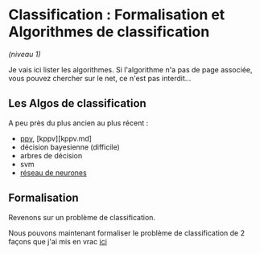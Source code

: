 # Classification : Formalisation et Algorithmes de classification
*(niveau 1)*

Je vais ici lister les algorithmes. Si l'algorithme n'a pas de page associée,
vous pouvez chercher sur le net, ce n'est pas interdit...

## Les Algos de classification

A peu près du plus ancien au plus récent :
- [ppv](ppv.md), [kppv][kppv.md]
- décision bayesienne (difficile)
- arbres de décision
- svm
- [réseau de neurones](../04_cours4.md)

## Formalisation

Revenons sur un problème de classification.

Nous pouvons maintenant formaliser le problème de classification de 2 façons
que j'ai mis en vrac [ici](discriminantFunctions.md)
